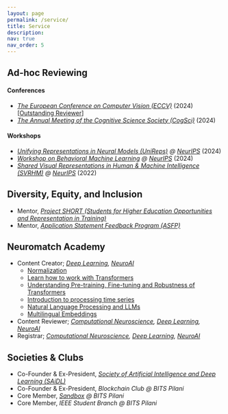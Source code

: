 ```yaml
---
layout: page
permalink: /service/
title: Service
description:
nav: true
nav_order: 5
---
```


## Ad-hoc Reviewing
#### Conferences
* <em> [The European Conference on Computer Vision (ECCV)](https://eccv.ecva.net/) </em> (2024) [[Outstanding Reviewer](https://eccv.ecva.net/Conferences/2024/Reviewers#all-outstanding-reviewers)]
* <em> [The Annual Meeting of the Cognitive Science Society (CogSci)](https://cognitivesciencesociety.org/cogsci-2024/) </em> (2024)

#### Workshops
* <em> [Unifying Representations in Neural Models (UniReps)](https://unireps.org/2024/)  @ [NeurIPS](https://neurips.cc/) </em> (2024)
* <em> [Workshop on Behavioral Machine Learning](https://sites.google.com/view/behavioralml/) @ [NeurIPS](https://neurips.cc/) </em> (2024)
* <em> [Shared Visual Representations in Human & Machine Intelligence (SVRHM)](https://openreview.net/group?id=NeurIPS.cc/2022/Workshop/SVRHM) @ [NeurIPS](https://neurips.cc/) </em> (2022)

## Diversity, Equity, and Inclusion
* Mentor, <em> [Project SHORT (Students for Higher Education Opportunities and Representation in Training)](https://www.project-short.com/) </em>
* Mentor, <em> [Application Statement Feedback Program (ASFP)](https://www.asfp.io/) </em>

## Neuromatch Academy
* Content Creator;<em> [Deep Learning](https://deeplearning.neuromatch.io/), [NeuroAI](https://neuroai.neuromatch.io/)  </em>
  * [Normalization](https://neuroai.neuromatch.io/tutorials/W1D5_Microcircuits/student/W1D5_Tutorial2.html)
  * [Learn how to work with Transformers](https://deeplearning.neuromatch.io/tutorials/W2D5_AttentionAndTransformers/student/W2D5_Tutorial1.html)
  * [Understanding Pre-training, Fine-tuning and Robustness of Transformers](https://deeplearning.neuromatch.io/tutorials/W2D5_AttentionAndTransformers/student/W2D5_Tutorial2.html)
  * [Introduction to processing time series](https://deeplearning.neuromatch.io/tutorials/W3D1_TimeSeriesAndNaturalLanguageProcessing/student/W3D1_Tutorial1.html)
  * [Natural Language Processing and LLMs](https://deeplearning.neuromatch.io/tutorials/W3D1_TimeSeriesAndNaturalLanguageProcessing/student/W3D1_Tutorial2.html)
  * [Multilingual Embeddings](https://deeplearning.neuromatch.io/tutorials/W3D1_TimeSeriesAndNaturalLanguageProcessing/student/W3D1_Tutorial3.html)
* Content Reviewer;<em> [Computational Neuroscience](https://compneuro.neuromatch.io/), [Deep Learning](https://deeplearning.neuromatch.io/), [NeuroAI](https://neuroai.neuromatch.io/) </em>
* Registrar;<em> [Computational Neuroscience](https://compneuro.neuromatch.io/), [Deep Learning](https://deeplearning.neuromatch.io/), [NeuroAI](https://neuroai.neuromatch.io/) </em>

## Societies & Clubs
* Co-Founder & Ex-President, <em> [Society of Artificial Intelligence and Deep Learning (SAiDL)](https://www.saidl.in/) </em>
* Co-Founder & Ex-President, <em> Blockchain Club @ BITS Pilani </em>
* Core Member, <em> [Sandbox](https://sandbox-bpgc.netlify.app/) @ BITS Pilani </em>
* Core Member, <em> IEEE Student Branch @ BITS Pilani </em>
